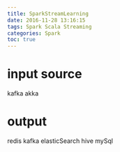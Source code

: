 ```yaml
---
title: SparkStreamLearning
date: 2016-11-28 13:16:15
tags: Spark Scala Streaming
categories: Spark
toc: true
---
```

# input source 
kafka 
akka
# output 
redis
kafka
elasticSearch
hive
mySql
